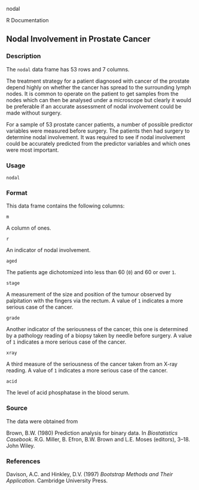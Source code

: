 nodal

R Documentation

##  Nodal Involvement in Prostate Cancer

### Description

The `nodal` data frame has 53 rows and 7 columns.

The treatment strategy for a patient diagnosed with cancer of the prostate
depend highly on whether the cancer has spread to the surrounding lymph nodes.
It is common to operate on the patient to get samples from the nodes which can
then be analysed under a microscope but clearly it would be preferable if an
accurate assessment of nodal involvement could be made without surgery.

For a sample of 53 prostate cancer patients, a number of possible predictor
variables were measured before surgery. The patients then had surgery to
determine nodal involvement. It was required to see if nodal involvement could
be accurately predicted from the predictor variables and which ones were most
important.

### Usage

    
    nodal

### Format

This data frame contains the following columns:

`m`

A column of ones.

`r`

An indicator of nodal involvement.

`aged`

The patients age dichotomized into less than 60 (`0`) and 60 or over `1`.

`stage`

A measurement of the size and position of the tumour observed by palpitation
with the fingers via the rectum. A value of `1` indicates a more serious case
of the cancer.

`grade`

Another indicator of the seriousness of the cancer, this one is determined by
a pathology reading of a biopsy taken by needle before surgery. A value of `1`
indicates a more serious case of the cancer.

`xray`

A third measure of the seriousness of the cancer taken from an X-ray reading.
A value of `1` indicates a more serious case of the cancer.

`acid`

The level of acid phosphatase in the blood serum.

### Source

The data were obtained from

Brown, B.W. (1980) Prediction analysis for binary data. In _Biostatistics
Casebook_. R.G. Miller, B. Efron, B.W. Brown and L.E. Moses (editors), 3–18.
John Wiley.

### References

Davison, A.C. and Hinkley, D.V. (1997) _Bootstrap Methods and Their
Application_. Cambridge University Press.

